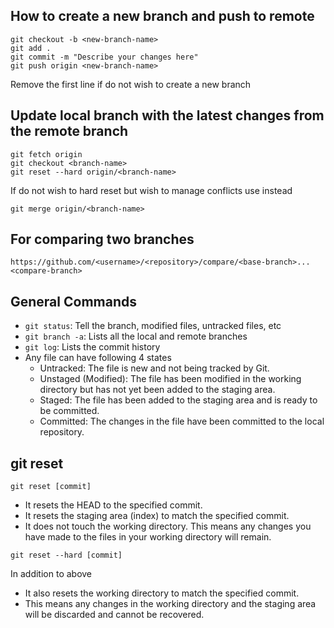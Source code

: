 ## How to create a new branch and push to remote
```
git checkout -b <new-branch-name>
git add .
git commit -m "Describe your changes here"
git push origin <new-branch-name>
```
Remove the first line if do not wish to create a new branch

## Update local branch with the latest changes from the remote branch
```
git fetch origin
git checkout <branch-name> 
git reset --hard origin/<branch-name>
```
If do not wish to hard reset but wish to manage conflicts use instead
```
git merge origin/<branch-name>
```


## For comparing two branches
```
https://github.com/<username>/<repository>/compare/<base-branch>...<compare-branch>
```


## General Commands
- `git status`: Tell the branch, modified files, untracked files, etc
- `git branch -a`: Lists all the local and remote branches
- `git log`: Lists the commit history
- Any file can have following 4 states
  - Untracked: The file is new and not being tracked by Git.
  - Unstaged (Modified): The file has been modified in the working directory but has not yet been added to the staging area.
  - Staged: The file has been added to the staging area and is ready to be committed.
  - Committed: The changes in the file have been committed to the local repository.
 
## git reset
```
git reset [commit]
```
- It resets the HEAD to the specified commit.
- It resets the staging area (index) to match the specified commit.
- It does not touch the working directory. This means any changes you have made to the files in your working directory will remain.

```
git reset --hard [commit]
```
In addition to above
- It also resets the working directory to match the specified commit.
- This means any changes in the working directory and the staging area will be discarded and cannot be recovered.

